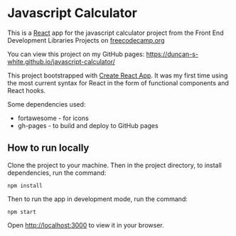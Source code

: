 # Javascript Calculator

This is a [React](https://reactjs.org/) app for the javascript calculator project from the Front End Development Libraries Projects on [freecodecamp.org](https://www.freecodecamp.org/learn/front-end-development-libraries/front-end-development-libraries-projects/build-a-javascript-calculator)

You can view this project on my GitHub pages: https://duncan-s-white.github.io/javascript-calculator/

This project bootstrapped with [Create React App](https://github.com/facebook/create-react-app). 
It was my first time using the most current syntax for React in the form of functional components and React hooks.

Some dependencies used:
 - fortawesome - for icons
 - gh-pages - to build and deploy to GitHub pages

## How to run locally

Clone the project to your machine. Then in the project directory, to install dependencies, run the command:

`npm install`

Then to run the app in development mode, run the command:

`npm start`

Open [http://localhost:3000](http://localhost:3000) to view it in your browser.
